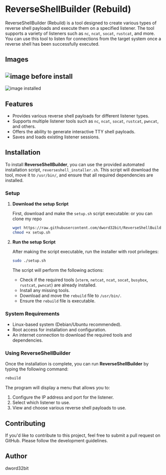 # ReverseShellBuilder (Rebuild)

ReverseShellBuilder (Rebuild) is a tool designed to create various types of reverse shell payloads and execute them on a specified listener. The tool supports a variety of listeners such as `nc`, `ncat`, `socat`, `rustcat`, and more. You can use this tool to listen for connections from the target system once a reverse shell has been successfully executed.
## Images
![image](https://github.com/user-attachments/assets/9238b762-b552-499b-8f82-98a3bf8262c7)
before install
------------
![image](https://github.com/user-attachments/assets/c4fe4a41-67c5-46a7-adbc-7ef49dec5e70)
installed


## Features
- Provides various reverse shell payloads for different listener types.
- Supports multiple listener tools such as `nc`, `ncat`, `socat`, `rustcat`, `pwncat`, and others.
- Offers the ability to generate interactive TTY shell payloads.
- Saves and loads existing listener sessions.

## Installation

To install **ReverseShellBuilder**, you can use the provided automated installation script, `reverseshell_installer.sh`. This script will download the tool, move it to `/usr/bin/`, and ensure that all required dependencies are installed.

### Setup

1. **Download the setup Script**

   First, download and make the `setup.sh` script executable:
   or you can clone my repo

   ```bash
   wget https://raw.githubusercontent.com/dword32bit/ReverseShellBuilder/refs/heads/main/setup.sh
   chmod +x setup.sh
   ```

3. **Run the setup Script**

   After making the script executable, run the installer with root privileges:

   ```bash
   sudo ./setup.sh
   ```

   The script will perform the following actions:
   - Check if the required tools (`xterm`, `netcat`, `ncat`, `socat`, `busybox`, `rustcat`, `pwncat`) are already installed.
   - Install any missing tools.
   - Download and move the `rebuild` file to `/usr/bin/`.
   - Ensure the `rebuild` file is executable.

### System Requirements
- Linux-based system (Debian/Ubuntu recommended).
- Root access for installation and configuration.
- An internet connection to download the required tools and dependencies.

### Using ReverseShellBuilder

Once the installation is complete, you can run **ReverseShellBuilder** by typing the following command:

```bash
rebuild
```

The program will display a menu that allows you to:
1. Configure the IP address and port for the listener.
2. Select which listener to use.
3. View and choose various reverse shell payloads to use.

## Contributing

If you'd like to contribute to this project, feel free to submit a pull request on GitHub. Please follow the development guidelines.

## Author
dword32bit
